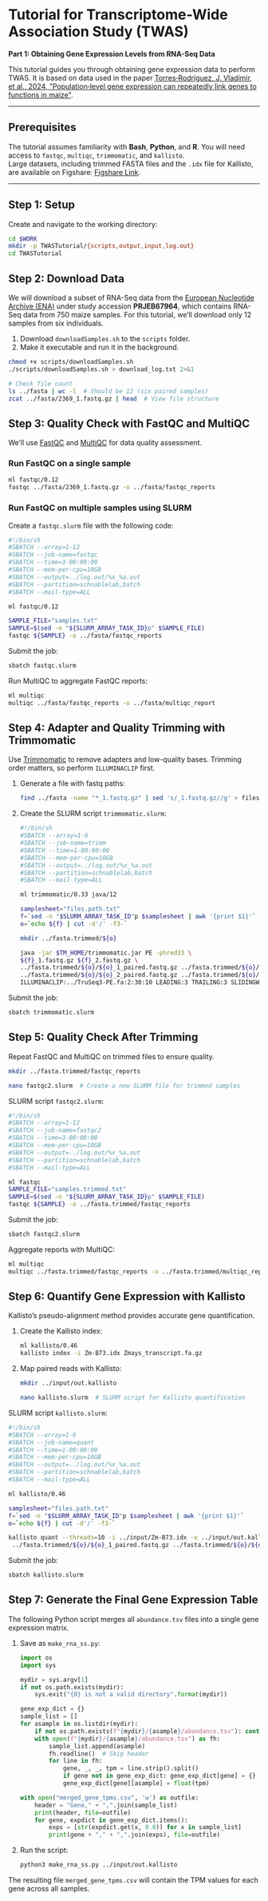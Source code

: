 # Tutorial for Transcriptome-Wide Association Study (TWAS)
**Part 1: Obtaining Gene Expression Levels from RNA-Seq Data**

This tutorial guides you through obtaining gene expression data to perform TWAS. It is based on data used in the paper [Torres‐Rodríguez, J. Vladimir, et al., 2024, "Population‐level gene expression can repeatedly link genes to functions in maize"](https://onlinelibrary.wiley.com/doi/full/10.1111/tpj.16801).

---

## Prerequisites
The tutorial assumes familiarity with **Bash**, **Python**, and **R**. You will need access to `fastqc`, `multiqc`, `trimmomatic`, and `kallisto`.  
Large datasets, including trimmed FASTA files and the `.idx` file for Kallisto, are available on Figshare: [Figshare Link](https://figshare.com/articles/dataset/TWAS_tutorial/27312822).

---

## Step 1: Setup
Create and navigate to the working directory:

```bash
cd $WORK
mkdir -p TWASTutorial/{scripts,output,input,log.out}
cd TWASTutorial
```

## Step 2: Download Data
We will download a subset of RNA-Seq data from the [European Nucleotide Archive (ENA)](https://www.ebi.ac.uk/ena/browser/home) under study accession **PRJEB67964**, which contains RNA-Seq data from 750 maize samples. For this tutorial, we’ll download only 12 samples from six individuals.

1. Download `downloadSamples.sh` to the `scripts` folder.
2. Make it executable and run it in the background.

```bash
chmod +x scripts/downloadSamples.sh
./scripts/downloadSamples.sh > download_log.txt 2>&1

# Check file count
ls ../fasta | wc -l  # Should be 12 (six paired samples)
zcat ../fasta/2369_1.fastq.gz | head  # View file structure
```

## Step 3: Quality Check with FastQC and MultiQC
We’ll use [FastQC](https://www.bioinformatics.babraham.ac.uk/projects/fastqc/) and [MultiQC](https://github.com/MultiQC/MultiQC) for data quality assessment.

### Run FastQC on a single sample
```bash
ml fastqc/0.12
fastqc ../fasta/2369_1.fastq.gz -o ../fasta/fastqc_reports
```

### Run FastQC on multiple samples using SLURM
Create a `fastqc.slurm` file with the following code:

```bash
#!/bin/sh
#SBATCH --array=1-12
#SBATCH --job-name=fastqc
#SBATCH --time=3-00:00:00
#SBATCH --mem-per-cpu=10GB
#SBATCH --output=../log.out/%x_%a.out
#SBATCH --partition=schnablelab,batch
#SBATCH --mail-type=ALL

ml fastqc/0.12

SAMPLE_FILE="samples.txt"
SAMPLE=$(sed -n "${SLURM_ARRAY_TASK_ID}p" $SAMPLE_FILE)
fastqc ${SAMPLE} -o ../fasta/fastqc_reports
```

Submit the job:
```bash
sbatch fastqc.slurm
```

Run MultiQC to aggregate FastQC reports:
```bash
ml multiqc
multiqc ../fasta/fastqc_reports -o ../fasta/multiqc_report
```

## Step 4: Adapter and Quality Trimming with Trimmomatic
Use [Trimmomatic](http://www.usadellab.org/cms/?page=trimmomatic) to remove adapters and low-quality bases. Trimming order matters, so perform `ILLUMINACLIP` first.

1. Generate a file with fastq paths:
   ```bash
   find ../fasta -name "*_1.fastq.gz" | sed 's/_1.fastq.gz//g' > files.path.txt
   ```

2. Create the SLURM script `trimmomatic.slurm`:
   ```bash
   #!/bin/sh
   #SBATCH --array=1-6
   #SBATCH --job-name=trimm
   #SBATCH --time=1-00:00:00
   #SBATCH --mem-per-cpu=10GB
   #SBATCH --output=../log.out/%x_%a.out
   #SBATCH --partition=schnablelab,batch
   #SBATCH --mail-type=ALL

   ml trimmomatic/0.33 java/12

   samplesheet="files.path.txt"
   f=`sed -n "$SLURM_ARRAY_TASK_ID"p $samplesheet | awk '{print $1}'`
   o=`echo ${f} | cut -d'/' -f3-`

   mkdir ../fasta.trimmed/${o}

   java -jar $TM_HOME/trimmomatic.jar PE -phred33 \
   ${f}_1.fastq.gz ${f}_2.fastq.gz \
   ../fasta.trimmed/${o}/${o}_1_paired.fastq.gz ../fasta.trimmed/${o}/${o}_1_unpaired.fastq.gz \
   ../fasta.trimmed/${o}/${o}_2_paired.fastq.gz ../fasta.trimmed/${o}/${o}_2_unpaired.fastq.gz \
   ILLUMINACLIP:../TruSeq3-PE.fa:2:30:10 LEADING:3 TRAILING:3 SLIDINGWINDOW:4:15 MINLEN:35
   ```

Submit the job:
```bash
sbatch trimmomatic.slurm
```

## Step 5: Quality Check After Trimming
Repeat FastQC and MultiQC on trimmed files to ensure quality.

```bash
mkdir ../fasta.trimmed/fastqc_reports

nano fastqc2.slurm  # Create a new SLURM file for trimmed samples
```

SLURM script `fastqc2.slurm`:
```bash
#!/bin/sh
#SBATCH --array=1-12
#SBATCH --job-name=fastqc2
#SBATCH --time=3-00:00:00
#SBATCH --mem-per-cpu=10GB
#SBATCH --output=../log.out/%x_%a.out
#SBATCH --partition=schnablelab,batch
#SBATCH --mail-type=ALL

ml fastqc
SAMPLE_FILE="samples.trimmed.txt"
SAMPLE=$(sed -n "${SLURM_ARRAY_TASK_ID}p" $SAMPLE_FILE)
fastqc ${SAMPLE} -o ../fasta.trimmed/fastqc_reports
```

Submit the job:
```bash
sbatch fastqc2.slurm
```

Aggregate reports with MultiQC:
```bash
ml multiqc
multiqc ../fasta.trimmed/fastqc_reports -o ../fasta.trimmed/multiqc_report
```

## Step 6: Quantify Gene Expression with Kallisto
Kallisto’s pseudo-alignment method provides accurate gene quantification.

1. Create the Kallisto index:
   ```bash
   ml kallisto/0.46
   kallisto index -i Zm-B73.idx Zmays_transcript.fa.gz
   ```

2. Map paired reads with Kallisto:
   ```bash
   mkdir ../input/out.kallisto

   nano kallisto.slurm  # SLURM script for Kallisto quantification
   ```

SLURM script `kallisto.slurm`:
```bash
#!/bin/sh
#SBATCH --array=1-6
#SBATCH --job-name=quant
#SBATCH --time=1-00:00:00
#SBATCH --mem-per-cpu=10GB
#SBATCH --output=../log.out/%x_%a.out
#SBATCH --partition=schnablelab,batch
#SBATCH --mail-type=ALL

ml kallisto/0.46

samplesheet="files.path.txt"
f=`sed -n "$SLURM_ARRAY_TASK_ID"p $samplesheet | awk '{print $1}'`
o=`echo ${f} | cut -d'/' -f3-`

kallisto quant --threads=10 -i ../input/Zm-B73.idx -o ../input/out.kallisto/${o} \
 ../fasta.trimmed/${o}/${o}_1_paired.fastq.gz ../fasta.trimmed/${o}/${o}_2_paired.fastq.gz
```

Submit the job:
```bash
sbatch kallisto.slurm
```

## Step 7: Generate the Final Gene Expression Table
The following Python script merges all `abundance.tsv` files into a single gene expression matrix.

1. Save as `make_rna_ss.py`:
   ```python
   import os
   import sys

   mydir = sys.argv[1]
   if not os.path.exists(mydir):
       sys.exit("{0} is not a valid directory".format(mydir))

   gene_exp_dict = {}
   sample_list = []
   for asample in os.listdir(mydir):
       if not os.path.exists(f"{mydir}/{asample}/abundance.tsv"): continue
       with open(f"{mydir}/{asample}/abundance.tsv") as fh:
           sample_list.append(asample)
           fh.readline()  # Skip header
           for line in fh:
               gene, _, _, tpm = line.strip().split()
               if gene not in gene_exp_dict: gene_exp_dict[gene] = {}
               gene_exp_dict[gene][asample] = float(tpm)

   with open("merged_gene_tpms.csv", 'w') as outfile:
       header = "Gene," + ",".join(sample_list)
       print(header, file=outfile)
       for gene, expdict in gene_exp_dict.items():
           exps = [str(expdict.get(x, 0.0)) for x in sample_list]
           print(gene + "," + ",".join(exps), file=outfile)
   ```

2. Run the script:
   ```bash
   python3 make_rna_ss.py ../input/out.kallisto
   ```

The resulting file `merged_gene_tpms.csv` will contain the TPM values for each gene across all samples.
